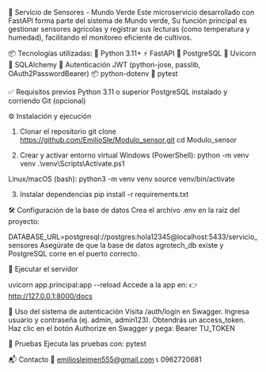 🌱 Servicio de Sensores - Mundo Verde
Este microservicio desarrollado con FastAPI forma parte del sistema de Mundo verde, Su función principal es gestionar sensores agrícolas y registrar sus lecturas (como temperatura y humedad), facilitando el monitoreo eficiente de cultivos.

📦 Tecnologías utilizadas:
    🐍 Python 3.11+
    ⚡ FastAPI
    🐘 PostgreSQL
    🔁 Uvicorn
    🧪 SQLAlchemy
    🔐 Autenticación JWT (python-jose, passlib, OAuth2PasswordBearer)
    📦 python-dotenv
    🧪 pytest

✅ Requisitos previos
    Python 3.11 o superior
    PostgreSQL instalado y corriendo
    Git (opcional)

⚙️ Instalación y ejecución
1. Clonar el repositorio
git clone https://github.com/EmilioSle/Modulo_sensor.git
cd Modulo_sensor

2. Crear y activar entorno virtual
Windows (PowerShell):
    python -m venv venv
    .\venv\Scripts\Activate.ps1

Linux/macOS (bash):
    python3 -m venv venv
    source venv/bin/activate

3. Instalar dependencias
pip install -r requirements.txt

🛠️ Configuración de la base de datos
Crea el archivo .env en la raíz del proyecto:

DATABASE_URL=postgresql://postgres:hola12345@localhost:5433/servicio_sensores
Asegúrate de que la base de datos agrotech_db existe y PostgreSQL corre en el puerto correcto.

🚀 Ejecutar el servidor

uvicorn app.principal:app --reload
Accede a la app en:
👉 http://127.0.0.1:8000/docs

🔐 Uso del sistema de autenticación
Visita /auth/login en Swagger.
Ingresa usuario y contraseña (ej. admin, admin123).
Obtendrás un access_token.
Haz clic en el botón Authorize en Swagger y pega: Bearer TU_TOKEN

🧪 Pruebas
Ejecuta las pruebas con:
pytest

📬 Contacto
📧 emiliosleimen555@gmail.com
📞 0962720681